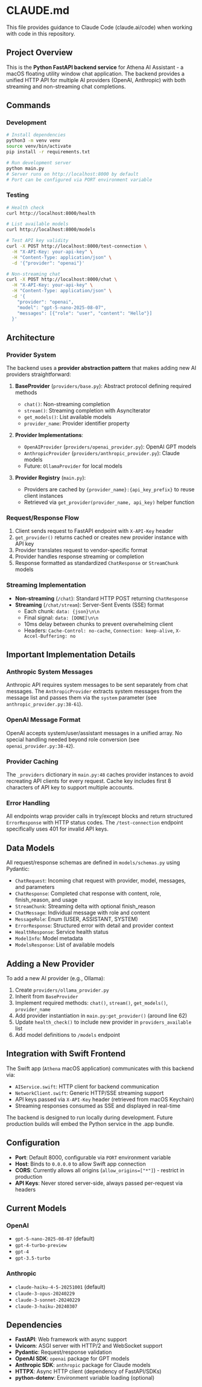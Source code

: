 # CLAUDE.md

This file provides guidance to Claude Code (claude.ai/code) when working with code in this repository.

## Project Overview

This is the **Python FastAPI backend service** for Athena AI Assistant - a macOS floating utility window chat application. The backend provides a unified HTTP API for multiple AI providers (OpenAI, Anthropic) with both streaming and non-streaming chat completions.

## Commands

### Development

```bash
# Install dependencies
python3 -m venv venv
source venv/bin/activate
pip install -r requirements.txt

# Run development server
python main.py
# Server runs on http://localhost:8000 by default
# Port can be configured via PORT environment variable
```

### Testing

```bash
# Health check
curl http://localhost:8000/health

# List available models
curl http://localhost:8000/models

# Test API key validity
curl -X POST http://localhost:8000/test-connection \
  -H "X-API-Key: your-api-key" \
  -H "Content-Type: application/json" \
  -d '{"provider": "openai"}'

# Non-streaming chat
curl -X POST http://localhost:8000/chat \
  -H "X-API-Key: your-api-key" \
  -H "Content-Type: application/json" \
  -d '{
    "provider": "openai",
    "model": "gpt-5-nano-2025-08-07",
    "messages": [{"role": "user", "content": "Hello"}]
  }'
```

## Architecture

### Provider System

The backend uses a **provider abstraction pattern** that makes adding new AI providers straightforward:

1. **BaseProvider** (`providers/base.py`): Abstract protocol defining required methods
   - `chat()`: Non-streaming completion
   - `stream()`: Streaming completion with AsyncIterator
   - `get_models()`: List available models
   - `provider_name`: Provider identifier property

2. **Provider Implementations**:
   - `OpenAIProvider` (`providers/openai_provider.py`): OpenAI GPT models
   - `AnthropicProvider` (`providers/anthropic_provider.py`): Claude models
   - Future: `OllamaProvider` for local models

3. **Provider Registry** (`main.py`):
   - Providers are cached by `{provider_name}:{api_key_prefix}` to reuse client instances
   - Retrieved via `get_provider(provider_name, api_key)` helper function

### Request/Response Flow

1. Client sends request to FastAPI endpoint with `X-API-Key` header
2. `get_provider()` returns cached or creates new provider instance with API key
3. Provider translates request to vendor-specific format
4. Provider handles response streaming or completion
5. Response formatted as standardized `ChatResponse` or `StreamChunk` models

### Streaming Implementation

- **Non-streaming** (`/chat`): Standard HTTP POST returning `ChatResponse`
- **Streaming** (`/chat/stream`): Server-Sent Events (SSE) format
  - Each chunk: `data: {json}\n\n`
  - Final signal: `data: [DONE]\n\n`
  - 10ms delay between chunks to prevent overwhelming client
  - Headers: `Cache-Control: no-cache`, `Connection: keep-alive`, `X-Accel-Buffering: no`

## Important Implementation Details

### Anthropic System Messages

Anthropic API requires system messages to be sent separately from chat messages. The `AnthropicProvider` extracts system messages from the message list and passes them via the `system` parameter (see `anthropic_provider.py:38-61`).

### OpenAI Message Format

OpenAI accepts system/user/assistant messages in a unified array. No special handling needed beyond role conversion (see `openai_provider.py:38-42`).

### Provider Caching

The `_providers` dictionary in `main.py:48` caches provider instances to avoid recreating API clients for every request. Cache key includes first 8 characters of API key to support multiple accounts.

### Error Handling

All endpoints wrap provider calls in try/except blocks and return structured `ErrorResponse` with HTTP status codes. The `/test-connection` endpoint specifically uses 401 for invalid API keys.

## Data Models

All request/response schemas are defined in `models/schemas.py` using Pydantic:

- `ChatRequest`: Incoming chat request with provider, model, messages, and parameters
- `ChatResponse`: Completed chat response with content, role, finish_reason, and usage
- `StreamChunk`: Streaming delta with optional finish_reason
- `ChatMessage`: Individual message with role and content
- `MessageRole`: Enum (USER, ASSISTANT, SYSTEM)
- `ErrorResponse`: Structured error with detail and provider context
- `HealthResponse`: Service health status
- `ModelInfo`: Model metadata
- `ModelsResponse`: List of available models

## Adding a New Provider

To add a new AI provider (e.g., Ollama):

1. Create `providers/ollama_provider.py`
2. Inherit from `BaseProvider`
3. Implement required methods: `chat()`, `stream()`, `get_models()`, `provider_name`
4. Add provider instantiation in `main.py:get_provider()` (around line 62)
5. Update `health_check()` to include new provider in `providers_available` list
6. Add model definitions to `/models` endpoint

## Integration with Swift Frontend

The Swift app (`Athena` macOS application) communicates with this backend via:

- `AIService.swift`: HTTP client for backend communication
- `NetworkClient.swift`: Generic HTTP/SSE streaming support
- API keys passed via `X-API-Key` header (retrieved from macOS Keychain)
- Streaming responses consumed as SSE and displayed in real-time

The backend is designed to run locally during development. Future production builds will embed the Python service in the .app bundle.

## Configuration

- **Port**: Default 8000, configurable via `PORT` environment variable
- **Host**: Binds to `0.0.0.0` to allow Swift app connection
- **CORS**: Currently allows all origins (`allow_origins=["*"]`) - restrict in production
- **API Keys**: Never stored server-side, always passed per-request via headers

## Current Models

### OpenAI
- `gpt-5-nano-2025-08-07` (default)
- `gpt-4-turbo-preview`
- `gpt-4`
- `gpt-3.5-turbo`

### Anthropic
- `claude-haiku-4-5-20251001` (default)
- `claude-3-opus-20240229`
- `claude-3-sonnet-20240229`
- `claude-3-haiku-20240307`

## Dependencies

- **FastAPI**: Web framework with async support
- **Uvicorn**: ASGI server with HTTP/2 and WebSocket support
- **Pydantic**: Request/response validation
- **OpenAI SDK**: `openai` package for GPT models
- **Anthropic SDK**: `anthropic` package for Claude models
- **HTTPX**: Async HTTP client (dependency of FastAPI/SDKs)
- **python-dotenv**: Environment variable loading (optional)
